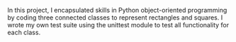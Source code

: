 In this project, I encapsulated skills in Python object-oriented programming by coding three connected classes to represent rectangles and squares. I wrote my own test suite using the unittest module to test all functionality for each class.
